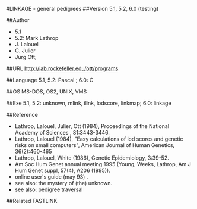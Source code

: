 #LINKAGE - general pedigrees
##Version
5.1, 5.2, 6.0 (testing)

##Author
* 5.1
* 5.2: Mark Lathrop
* J. Lalouel
* C. Julier
* Jurg Ott;

##URL
http://lab.rockefeller.edu/ott/programs

##Language
5.1, 5.2: Pascal ; 6.0: C

##OS
MS-DOS, OS2, UNIX, VMS

##Exe
5.1, 5.2: unknown, mlink, ilink, lodscore, linkmap; 6.0: linkage

##Reference
* Lathrop, Lalouel, Julier, Ott (1984), Proceedings of the National Academy of Sciences , 81:3443-3446.
* Lathrop, Lalouel (1984), "Easy calculations of lod scores and genetic risks on small computers", American Journal of Human Genetics, 36(2):460-465
* Lathrop, Lalouel, White (1986), Genetic Epidemiology, 3:39-52.
* Am Soc Hum Genet annual meeting 1995 (Young, Weeks, Lathrop, Am J Hum Genet suppl, 57(4), A206 (1995)).
* online user's guide (may 93) .
* see also: the mystery of (the) unknown.
* see also: pedigree traversal

##Related
FASTLINK

